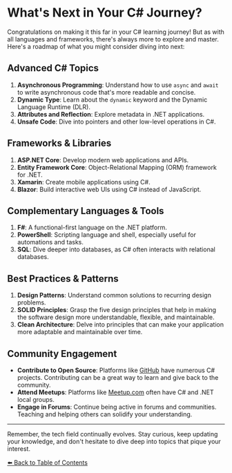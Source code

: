 # What's Next in Your C# Journey?

Congratulations on making it this far in your C# learning journey! But as with all languages and frameworks, there's always more to explore and master. Here's a roadmap of what you might consider diving into next:

## Advanced C# Topics

1. **Asynchronous Programming**: Understand how to use `async` and `await` to write asynchronous code that's more readable and concise.
2. **Dynamic Type**: Learn about the `dynamic` keyword and the Dynamic Language Runtime (DLR).
3. **Attributes and Reflection**: Explore metadata in .NET applications.
4. **Unsafe Code**: Dive into pointers and other low-level operations in C#.

## Frameworks & Libraries

1. **ASP.NET Core**: Develop modern web applications and APIs.
2. **Entity Framework Core**: Object-Relational Mapping (ORM) framework for .NET.
3. **Xamarin**: Create mobile applications using C#.
4. **Blazor**: Build interactive web UIs using C# instead of JavaScript.

## Complementary Languages & Tools

1. **F#**: A functional-first language on the .NET platform.
2. **PowerShell**: Scripting language and shell, especially useful for automations and tasks.
3. **SQL**: Dive deeper into databases, as C# often interacts with relational databases.

## Best Practices & Patterns

1. **Design Patterns**: Understand common solutions to recurring design problems.
2. **SOLID Principles**: Grasp the five design principles that help in making the software design more understandable, flexible, and maintainable.
3. **Clean Architecture**: Delve into principles that can make your application more adaptable and maintainable over time.

## Community Engagement

- **Contribute to Open Source**: Platforms like [GitHub](https://github.com/) have numerous C# projects. Contributing can be a great way to learn and give back to the community.
- **Attend Meetups**: Platforms like [Meetup.com](https://www.meetup.com/) often have C# and .NET local groups.
- **Engage in Forums**: Continue being active in forums and communities. Teaching and helping others can solidify your understanding.

---

Remember, the tech field continually evolves. Stay curious, keep updating your knowledge, and don't hesitate to dive deep into topics that pique your interest.

[⬅️ Back to Table of Contents](./README.md)
